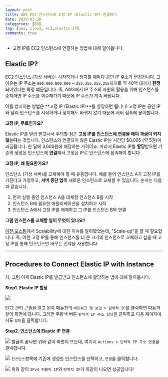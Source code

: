 ```yaml
---
layout: post
title: AWS EC2 인스턴스에 고정 IP (Elastic IP) 연결하기  
date: 2020-03-30
categories: [db]
tag: [aws, cloud, ec2,elastic-IP]
comments: true
---
```


* 고정 IP를 EC2 인스턴스에 연결하는 방법에 대해 알아봅니다.


## **Elastic IP?**

EC2 인스턴스 (가상 서버)는 시작하거나 정지할 때마다 공인 IP 주소가 변경됩니다.
그 이유는 IP 주소는 `000.000.000.000` ~ `255.255.255.255`까지로 약 40억 대까지 **한정**되어있다는 특징 떄문입니다. 
즉, AWS에서 IP 주소의 자원의 활용을 위해 인스턴스를 중지하면 IP 주소를 회수해가기 때문에 IP 주소가 계속 바뀝니다. 

이를 방지하는 방법은 **고정 IP (Elastic IP)**를 할당하면 됩니다! 
고정 IP는 공인 IP와 달리 인스턴스를 시작하거나 정지해도 바뀌지 않기 때문에 서버 접속에 용이합니다.

**고정 IP, 무료인가요?**

Elastic IP를 발급 받고나서 주의할 점은 **고정 IP를 인스턴스에 연결을 해야 과금이 되지 않는다**는 것입니다. 인스턴스와 연결되지 않은 Elastic IP는 시간당 $0.005 (약 5원)이 과금됩니다. 한 달에 3,600원에 해당하는 가격이죠. 
따라서 Elastic IP를 **할당**받으면 기존의 생성된 인스턴스에 **연결**해서 고정된 IP로 인스턴스에 접속해야 합니다.

**고정 IP, 왜 필요한가요?**

인스턴스 (가상 서버)를 교체해야 할 때 유용합니다. 예를 들어 인스턴스 A가 고정 IP를 가진다고 가정하고, **서버 중단 없이** 새로운 인스턴스로 교체할 수 있습니다. 순서는 다음과 같습니다.

1. 먼저 실행 중인 인스턴스 A를 대체할 인스턴스 B를 시작
2. 인스턴스 B에 필요한 애플리케이션을 설치하고 시작
3. 인스턴스 A에서 고정 IP를 해제하고 그 IP를 인스턴스 B와 연결

**그럼 인스턴스를 교체할 일이 무엇이 있나요?**

[이전 포스팅](2020-03-19-aws-scalability.md)에서 Scalability에 대한 이슈를 알아봤었는데, "Scale-up"을 할 때 필요합니다. 즉, 이런 고정 IP를 통해 인스턴스를 더 큰 크기의 인스턴스로 교체하고 싶을 때 고정 IP를 통해 인스턴스만 바꾸는 전략을 사용합니다.

---
## **Procedures to Connect Elastic IP with Instance**

자, 그럼 이제 Elastic IP를 발급받고 인스턴스에 할당하는 법에 대해 알아봅시다.

**Step1. Elastic IP 할당**

![](../../images/elasticIP-1.png)

EC2 관리 콘솔을 열고 왼쪽 메뉴판의 `네트워크 및 보안 > 탄력적 IP`를 클릭하면 다음과 같이 화면에 뜹니다. 그러면 주황색 버튼 `탄력적 IP 주소 할당`을 클릭하고 다음 페이지에서도 `할당`을 클릭합니다.


**Step2. 인스턴스에 Elastic IP 연결**

![](../../images/elasticIP-2.png)
발급이 끝나면 위와 같이  화면이 뜨는데, 여기서 `Actions > 탄력적 IP 주소 연결`을 클릭합니다.

![](../../images/elasticIP-3.png)
`인스턴스`항목에 기존에 생성한 인스턴스를 선택하고, `연결`을 클릭합니다. 

![](../../images/elasticIP-4.png) 
위와 같이 `IPv4 퍼블릭 IP`와 `탄력적 IP`가 똑같이 나오면 성공입니다!


